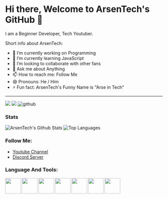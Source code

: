 # Hi there, Welcome to ArsenTech's GitHub 👋

I am a Beginner Developer, Tech Youtuber.

Short info about ArsenTech:
- 🔭 I’m currently working on Programming
- 🌱 I’m currently learning JavaScript 
- 👯 I’m looking to collaborate with other fans
- 💬 Ask me about Anything
- 📫 How to reach me: Follow Me
- 😄 Pronouns: He / Him
- ⚡ Fun fact: ArsenTech's Funny Name is "Arse in Tech"
---
<a href="https://www.youtube.com/channel/UCrtH0g6NE8tW5VIEgDySYtg" target="_blank"><img src="https://img.shields.io/badge/ArsenTech%20-%23FF0000.svg?&style=for-the-badge&logo=YouTube&logoColor=white"/></a>
<a href="https://discord.com/invite/WRzCnPF" target="_blank"><img src="https://img.shields.io/badge/Arsen's World Of Tech20-%237289DA.svg?&style=for-the-badge&logo=discord&logoColor=white"/></a>
<img src="https://img.shields.io/badge/github-%23100000.svg?&style=for-the-badge&logo=github&logoColor=white" alt="github" />

### Stats
<img alt="ArsenTech's Github Stats" src="https://github-readme-stats.vercel.app/api?username=ArsenTech&show_icons=true&hide_border=true" />
<img alt="Top Languages" src="https://github-readme-stats.vercel.app/api/top-langs/?username=ArsenTech&layout=compact" />

### Follow Me:
* [Youtube Channel](https://www.youtube.com/channel/UCrtH0g6NE8tW5VIEgDySYtg)
* [Discord Server](https://discord.com/invite/WRzCnPF)

### Language And Tools:
<img src="https://user-images.githubusercontent.com/62609185/97418448-43ae2200-1922-11eb-8906-bb03fdf14932.png" width="50" align="left" />
<img src="https://user-images.githubusercontent.com/62609185/97418629-79530b00-1922-11eb-8a5f-7cd660b4fb84.png" width="50" align="left" />
<img src="https://user-images.githubusercontent.com/62609185/97418644-7ce69200-1922-11eb-9af2-9e8b5958844c.png" width="50" align="left" />
<img src="https://user-images.githubusercontent.com/62609185/97418653-7fe18280-1922-11eb-801d-4259b6a3f2ea.png" width="50" align="left" />
<img src="https://user-images.githubusercontent.com/62609185/97419918-195d6400-1924-11eb-8816-7752915b0000.png" width="50" align="left" />
<img src="https://user-images.githubusercontent.com/62609185/97419924-1cf0eb00-1924-11eb-8249-41161b3a7f1b.png" width="50" align="left" />
<img src="https://user-images.githubusercontent.com/62609185/97419934-1febdb80-1924-11eb-9f56-6b068a29d5d1.png" width="50" align="left" />
